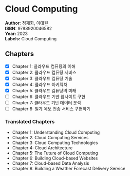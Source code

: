 # Cloud Computing

**Author:** 정재화, 이대원 <br/>
**ISBN:** 9788920046582 <br/>
**Year:** 2023 <br/>
**Labels:** Cloud Computing

## Chapters
- [x] Chapter 1: 클라우드 컴퓨팅의 이해
- [x] Chapter 2: 클라우드 컴퓨팅 서비스
- [x] Chapter 3: 클라우드 컴퓨팅 기술
- [x] Chapter 4: 클라우드 아키텍처
- [x] Chapter 5: 클라우드 컴퓨팅의 미래
- [ ] Chapter 6: 클라우드 기반 웹사이트 구현
- [ ] Chapter 7: 클라우드 기반 데이터 분석
- [ ] Chapter 8: 일기 예보 전송 서비스 구현하기

### Translated Chapters
- Chapter 1: Understanding Cloud Computing  
- Chapter 2: Cloud Computing Services  
- Chapter 3: Cloud Computing Technologies  
- Chapter 4: Cloud Architecture  
- Chapter 5: The Future of Cloud Computing  
- Chapter 6: Building Cloud-based Websites  
- Chapter 7: Cloud-based Data Analysis  
- Chapter 8: Building a Weather Forecast Delivery Service

